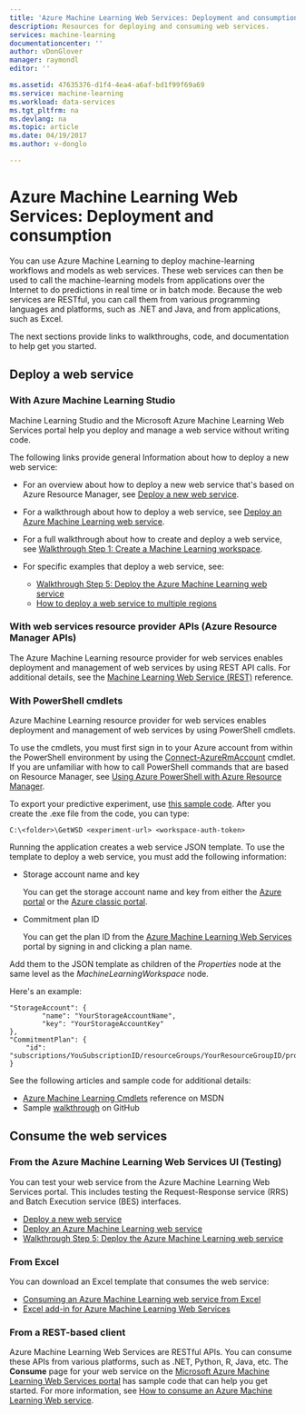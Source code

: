 ```yaml
---
title: 'Azure Machine Learning Web Services: Deployment and consumption | Microsoft Docs'
description: Resources for deploying and consuming web services.
services: machine-learning
documentationcenter: ''
author: vDonGlover
manager: raymondl
editor: ''

ms.assetid: 47635376-d1f4-4ea4-a6af-bd1f99f69a69
ms.service: machine-learning
ms.workload: data-services
ms.tgt_pltfrm: na
ms.devlang: na
ms.topic: article
ms.date: 04/19/2017
ms.author: v-donglo

---
```

# Azure Machine Learning Web Services: Deployment and consumption
You can use Azure Machine Learning to deploy machine-learning workflows and models as web services. These web services can then be used to call the machine-learning models from applications over the Internet to do predictions in real time or in batch mode. Because the web services are RESTful, you can call them from various programming languages and platforms, such as .NET and Java, and from applications, such as Excel.

The next sections provide links to walkthroughs, code, and documentation to help get you started.

## Deploy a web service
### With Azure Machine Learning Studio
Machine Learning Studio and the Microsoft Azure Machine Learning Web Services portal help you deploy and manage a web service without writing code.

The following links provide general Information about how to deploy a new web service:

* For an overview about how to deploy a new web service that's based on Azure Resource Manager, see [Deploy a new web service](publish-a-machine-learning-web-service.md).
* For a walkthrough about how to deploy a web service, see [Deploy an Azure Machine Learning web service](publish-a-machine-learning-web-service.md).
* For a full walkthrough about how to create and deploy a web service, see [Walkthrough Step 1: Create a Machine Learning workspace](walkthrough-1-create-ml-workspace.md).
* For specific examples that deploy a web service, see:

  * [Walkthrough Step 5: Deploy the Azure Machine Learning web service](walkthrough-5-publish-web-service.md)
  * [How to deploy a web service to multiple regions](how-to-deploy-to-multiple-regions.md)

### With web services resource provider APIs (Azure Resource Manager APIs)
The Azure Machine Learning resource provider for web services enables deployment and management of web services by using REST API calls. For additional details, see the
[Machine Learning Web Service (REST)](/rest/api/machinelearning/index) reference.

<!-- [Machine Learning Web Service (REST)](https://msdn.microsoft.com/library/azure/mt767538.aspx) reference. -->


### With PowerShell cmdlets
Azure Machine Learning resource provider for web services enables deployment and management of web services by using PowerShell cmdlets.

To use the cmdlets, you must first sign in to your Azure account from within the PowerShell environment by using the [Connect-AzureRmAccount](/powershell/module/azurerm.profile/connect-azurermaccount) cmdlet. If you are unfamiliar with how to call PowerShell commands that are based on Resource Manager, see [Using Azure PowerShell with Azure Resource Manager](../../azure-resource-manager/powershell-azure-resource-manager.md#log-in-to-your-azure-account).

To export your predictive experiment, use [this sample code](https://github.com/ritwik20/AzureML-WebServices). After you create the .exe file from the code, you can type:

    C:\<folder>\GetWSD <experiment-url> <workspace-auth-token>

Running the application creates a web service JSON template. To use the template to deploy a web service, you must add the following information:

* Storage account name and key

    You can get the storage account name and key from either the [Azure portal](https://portal.azure.com/) or the [Azure classic portal](http://manage.windowsazure.com/).
* Commitment plan ID

    You can get the plan ID from the [Azure Machine Learning Web Services](https://services.azureml.net) portal by signing in and clicking a plan name.

Add them to the JSON template as children of the *Properties* node at the same level as the *MachineLearningWorkspace* node.

Here's an example:

    "StorageAccount": {
            "name": "YourStorageAccountName",
            "key": "YourStorageAccountKey"
    },
    "CommitmentPlan": {
        "id": "subscriptions/YouSubscriptionID/resourceGroups/YourResourceGroupID/providers/Microsoft.MachineLearning/commitmentPlans/YourPlanName"
    }

See the following articles and sample code for additional details:

* [Azure Machine Learning Cmdlets](https://msdn.microsoft.com/library/azure/mt767952.aspx) reference on MSDN
* Sample [walkthrough](https://github.com/raymondlaghaeian/azureml-webservices-arm-powershell/blob/master/sample-commands.txt) on GitHub

## Consume the web services
### From the Azure Machine Learning Web Services UI (Testing)
You can test your web service from the Azure Machine Learning Web Services portal. This includes testing the Request-Response service (RRS) and Batch Execution service (BES) interfaces.

* [Deploy a new web service](publish-a-machine-learning-web-service.md)
* [Deploy an Azure Machine Learning web service](publish-a-machine-learning-web-service.md)
* [Walkthrough Step 5: Deploy the Azure Machine Learning web service](walkthrough-5-publish-web-service.md)

### From Excel
You can download an Excel template that consumes the web service:

* [Consuming an Azure Machine Learning web service from Excel](consuming-from-excel.md)
* [Excel add-in for Azure Machine Learning Web Services](excel-add-in-for-web-services.md)

### From a REST-based client
Azure Machine Learning Web Services are RESTful APIs. You can consume these APIs from various platforms, such as .NET, Python, R, Java, etc. The **Consume** page for your web service on the [Microsoft Azure Machine Learning Web Services portal](https://services.azureml.net) has sample code that can help you get started. For more information, see [How to consume an Azure Machine Learning Web service](consume-web-services.md).
